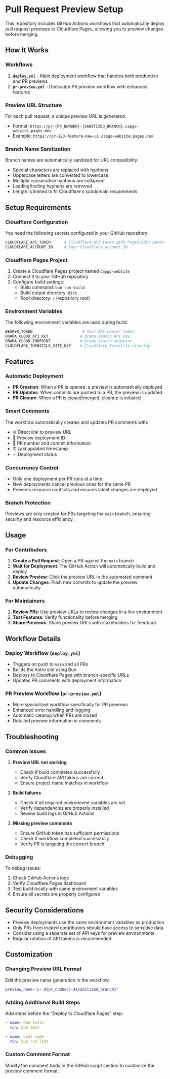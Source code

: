 # Pull Request Preview Setup

This repository includes GitHub Actions workflows that automatically deploy pull request previews to Cloudflare Pages, allowing you to preview changes before merging.

## How It Works

### Workflows

1. **`deploy.yml`** - Main deployment workflow that handles both production and PR previews
2. **`pr-preview.yml`** - Dedicated PR preview workflow with enhanced features

### Preview URL Structure

For each pull request, a unique preview URL is generated:
- Format: `https://pr-{PR_NUMBER}-{SANITIZED_BRANCH}.capgo-website.pages.dev`
- Example: `https://pr-123-feature-new-ui.capgo-website.pages.dev`

### Branch Name Sanitization

Branch names are automatically sanitized for URL compatibility:
- Special characters are replaced with hyphens
- Uppercase letters are converted to lowercase
- Multiple consecutive hyphens are collapsed
- Leading/trailing hyphens are removed
- Length is limited to fit Cloudflare's subdomain requirements

## Setup Requirements

### Cloudflare Configuration

You need the following secrets configured in your GitHub repository:

```bash
CLOUDFLARE_API_TOKEN      # Cloudflare API token with Pages:Edit permissions
CLOUDFLARE_ACCOUNT_ID     # Your Cloudflare account ID
```

### Cloudflare Pages Project

1. Create a Cloudflare Pages project named `capgo-website`
2. Connect it to your GitHub repository
3. Configure build settings:
   - Build command: `bun run build`
   - Build output directory: `dist`
   - Root directory: `/` (repository root)

### Environment Variables

The following environment variables are used during build:

```bash
BEARER_TOKEN                      # Your API bearer token
ORAMA_CLOUD_API_KEY              # Orama search API key
ORAMA_CLOUD_ENDPOINT             # Orama search endpoint
CLOUDFLARE_TURNSTILE_SITE_KEY    # Cloudflare Turnstile site key
```

## Features

### Automatic Deployment

- **PR Creation**: When a PR is opened, a preview is automatically deployed
- **PR Updates**: When commits are pushed to a PR, the preview is updated
- **PR Closure**: When a PR is closed/merged, cleanup is initiated

### Smart Comments

The workflow automatically creates and updates PR comments with:
- 🌐 Direct link to preview URL
- 🔧 Preview deployment ID
- 📝 PR number and commit information
- ⏰ Last updated timestamp
- ✅ Deployment status

### Concurrency Control

- Only one deployment per PR runs at a time
- New deployments cancel previous ones for the same PR
- Prevents resource conflicts and ensures latest changes are deployed

### Branch Protection

Previews are only created for PRs targeting the `main` branch, ensuring security and resource efficiency.

## Usage

### For Contributors

1. **Create a Pull Request**: Open a PR against the `main` branch
2. **Wait for Deployment**: The GitHub Action will automatically build and deploy
3. **Review Preview**: Click the preview URL in the automated comment
4. **Update Changes**: Push new commits to update the preview automatically

### For Maintainers

1. **Review PRs**: Use preview URLs to review changes in a live environment
2. **Test Features**: Verify functionality before merging
3. **Share Previews**: Share preview URLs with stakeholders for feedback

## Workflow Details

### Deploy Workflow (`deploy.yml`)

- Triggers on push to `main` and all PRs
- Builds the Astro site using Bun
- Deploys to Cloudflare Pages with branch-specific URLs
- Updates PR comments with deployment information

### PR Preview Workflow (`pr-preview.yml`)

- More specialized workflow specifically for PR previews
- Enhanced error handling and logging
- Automatic cleanup when PRs are closed
- Detailed preview information in comments

## Troubleshooting

### Common Issues

1. **Preview URL not working**
   - Check if build completed successfully
   - Verify Cloudflare API tokens are correct
   - Ensure project name matches in workflow

2. **Build failures**
   - Check if all required environment variables are set
   - Verify dependencies are properly installed
   - Review build logs in GitHub Actions

3. **Missing preview comments**
   - Ensure GitHub token has sufficient permissions
   - Check if workflow completed successfully
   - Verify PR is targeting the correct branch

### Debugging

To debug issues:
1. Check GitHub Actions logs
2. Verify Cloudflare Pages dashboard
3. Test build locally with same environment variables
4. Ensure all secrets are properly configured

## Security Considerations

- Preview deployments use the same environment variables as production
- Only PRs from trusted contributors should have access to sensitive data
- Consider using a separate set of API keys for preview environments
- Regular rotation of API tokens is recommended

## Customization

### Changing Preview URL Format

Edit the preview name generation in the workflow:

```bash
preview_name="pr-${pr_number}-${sanitized_branch}"
```

### Adding Additional Build Steps

Add steps before the "Deploy to Cloudflare Pages" step:

```yaml
- name: Run tests
  run: bun test

- name: Lint code
  run: bun run lint
```

### Custom Comment Format

Modify the comment body in the GitHub script section to customize the preview comment format.